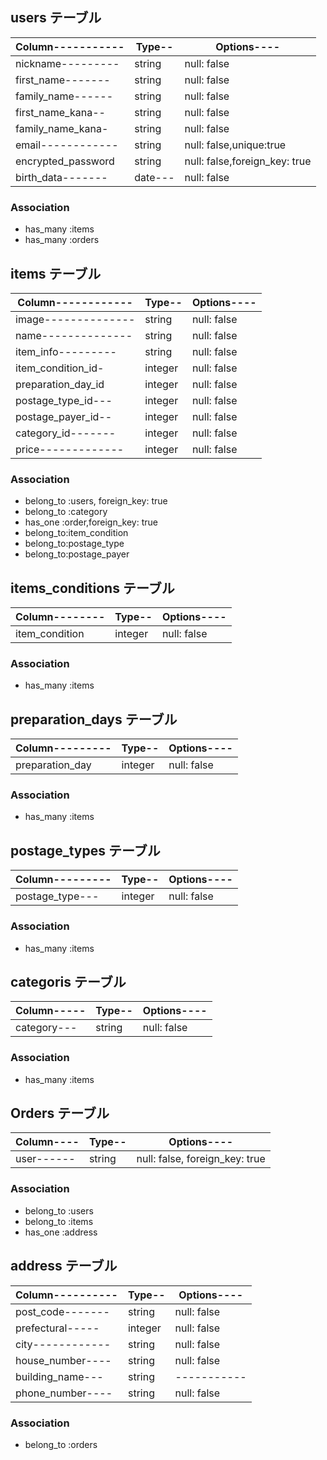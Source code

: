 ## users テーブル

|Column-----------|Type--|Options----|
| ----------------| ---- | --------- |
|nickname---------|string|null: false|
|first_name-------|string|null: false|
|family_name------|string|null: false|
|first_name_kana--|string|null: false|
|family_name_kana-|string|null: false|
|email------------|string|null: false,unique:true|
|encrypted_password|string|null: false,foreign_key: true|
|birth_data-------|date---|null: false|

### Association

- has_many :items
- has_many :orders

## items テーブル

|Column------------|Type--|Options----|
| -----------------| ---- | --------- |
|image--------------|string|null: false|
|name--------------|string|null: false|
|item_info---------|string|null: false|
|item_condition_id-|integer|null: false|
|preparation_day_id|integer|null: false|
|postage_type_id---|integer|null: false|
|postage_payer_id--|integer|null: false|
|category_id-------|integer|null: false|
|price-------------|integer|null: false|

### Association

- belong_to :users, foreign_key: true
- belong_to :category
- has_one :order,foreign_key: true
- belong_to:item_condition
- belong_to:postage_type
- belong_to:postage_payer

## items_conditions テーブル

|Column--------|Type--|Options----|
| -------------| ---- | --------- |
|item_condition|integer|null: false|

### Association
- has_many :items

## preparation_days テーブル

|Column---------|Type--|Options----|
| --------------| ---- | --------- |
|preparation_day|integer|null: false|

### Association
- has_many :items

## postage_types テーブル

|Column---------|Type--|Options----|
| --------------| ---- | --------- |
|postage_type---|integer|null: false|

### Association
- has_many :items

## categoris テーブル

|Column-----|Type--|Options----|
| ----------| ---- | --------- |
|category---|string|null: false|

### Association
- has_many :items

## Orders テーブル

|Column----|Type--|Options----|
| -------- | ---- | --------- |
|user------|string|null: false, foreign_key: true|

### Association

- belong_to :users
- belong_to :items
- has_one :address

## address テーブル

|Column----------|Type--|Options----|
| -------------- | ---- | --------- |
|post_code-------|string|null: false|
|prefectural-----|integer|null: false|
|city------------|string|null: false|
|house_number----|string|null: false|
|building_name---|string|-----------|
|phone_number----|string|null: false|

### Association

- belong_to :orders